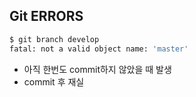 
## Git ERRORS


```bash
$ git branch develop
fatal: not a valid object name: 'master'
```
- 아직 한번도 commit하지 않았을 때 발생
- commit 후 재실